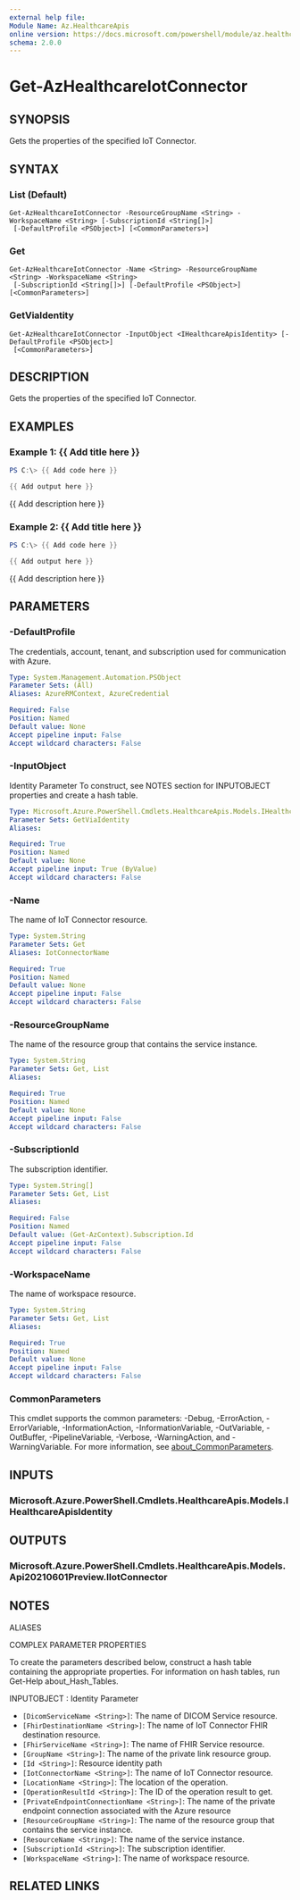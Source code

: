 ```yaml
---
external help file:
Module Name: Az.HealthcareApis
online version: https://docs.microsoft.com/powershell/module/az.healthcareapis/get-azhealthcareiotconnector
schema: 2.0.0
---
```


# Get-AzHealthcareIotConnector

## SYNOPSIS
Gets the properties of the specified IoT Connector.

## SYNTAX

### List (Default)
```
Get-AzHealthcareIotConnector -ResourceGroupName <String> -WorkspaceName <String> [-SubscriptionId <String[]>]
 [-DefaultProfile <PSObject>] [<CommonParameters>]
```

### Get
```
Get-AzHealthcareIotConnector -Name <String> -ResourceGroupName <String> -WorkspaceName <String>
 [-SubscriptionId <String[]>] [-DefaultProfile <PSObject>] [<CommonParameters>]
```

### GetViaIdentity
```
Get-AzHealthcareIotConnector -InputObject <IHealthcareApisIdentity> [-DefaultProfile <PSObject>]
 [<CommonParameters>]
```

## DESCRIPTION
Gets the properties of the specified IoT Connector.

## EXAMPLES

### Example 1: {{ Add title here }}
```powershell
PS C:\> {{ Add code here }}

{{ Add output here }}
```

{{ Add description here }}

### Example 2: {{ Add title here }}
```powershell
PS C:\> {{ Add code here }}

{{ Add output here }}
```

{{ Add description here }}

## PARAMETERS

### -DefaultProfile
The credentials, account, tenant, and subscription used for communication with Azure.

```yaml
Type: System.Management.Automation.PSObject
Parameter Sets: (All)
Aliases: AzureRMContext, AzureCredential

Required: False
Position: Named
Default value: None
Accept pipeline input: False
Accept wildcard characters: False
```

### -InputObject
Identity Parameter
To construct, see NOTES section for INPUTOBJECT properties and create a hash table.

```yaml
Type: Microsoft.Azure.PowerShell.Cmdlets.HealthcareApis.Models.IHealthcareApisIdentity
Parameter Sets: GetViaIdentity
Aliases:

Required: True
Position: Named
Default value: None
Accept pipeline input: True (ByValue)
Accept wildcard characters: False
```

### -Name
The name of IoT Connector resource.

```yaml
Type: System.String
Parameter Sets: Get
Aliases: IotConnectorName

Required: True
Position: Named
Default value: None
Accept pipeline input: False
Accept wildcard characters: False
```

### -ResourceGroupName
The name of the resource group that contains the service instance.

```yaml
Type: System.String
Parameter Sets: Get, List
Aliases:

Required: True
Position: Named
Default value: None
Accept pipeline input: False
Accept wildcard characters: False
```

### -SubscriptionId
The subscription identifier.

```yaml
Type: System.String[]
Parameter Sets: Get, List
Aliases:

Required: False
Position: Named
Default value: (Get-AzContext).Subscription.Id
Accept pipeline input: False
Accept wildcard characters: False
```

### -WorkspaceName
The name of workspace resource.

```yaml
Type: System.String
Parameter Sets: Get, List
Aliases:

Required: True
Position: Named
Default value: None
Accept pipeline input: False
Accept wildcard characters: False
```

### CommonParameters
This cmdlet supports the common parameters: -Debug, -ErrorAction, -ErrorVariable, -InformationAction, -InformationVariable, -OutVariable, -OutBuffer, -PipelineVariable, -Verbose, -WarningAction, and -WarningVariable. For more information, see [about_CommonParameters](http://go.microsoft.com/fwlink/?LinkID=113216).

## INPUTS

### Microsoft.Azure.PowerShell.Cmdlets.HealthcareApis.Models.IHealthcareApisIdentity

## OUTPUTS

### Microsoft.Azure.PowerShell.Cmdlets.HealthcareApis.Models.Api20210601Preview.IIotConnector

## NOTES

ALIASES

COMPLEX PARAMETER PROPERTIES

To create the parameters described below, construct a hash table containing the appropriate properties. For information on hash tables, run Get-Help about_Hash_Tables.


INPUTOBJECT <IHealthcareApisIdentity>: Identity Parameter
  - `[DicomServiceName <String>]`: The name of DICOM Service resource.
  - `[FhirDestinationName <String>]`: The name of IoT Connector FHIR destination resource.
  - `[FhirServiceName <String>]`: The name of FHIR Service resource.
  - `[GroupName <String>]`: The name of the private link resource group.
  - `[Id <String>]`: Resource identity path
  - `[IotConnectorName <String>]`: The name of IoT Connector resource.
  - `[LocationName <String>]`: The location of the operation.
  - `[OperationResultId <String>]`: The ID of the operation result to get.
  - `[PrivateEndpointConnectionName <String>]`: The name of the private endpoint connection associated with the Azure resource
  - `[ResourceGroupName <String>]`: The name of the resource group that contains the service instance.
  - `[ResourceName <String>]`: The name of the service instance.
  - `[SubscriptionId <String>]`: The subscription identifier.
  - `[WorkspaceName <String>]`: The name of workspace resource.

## RELATED LINKS

